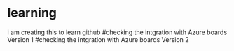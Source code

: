 # learning
i am creating this to learn github
#checking the intgration with Azure boards Version 1
#checking the intgration with Azure boards Version 2
